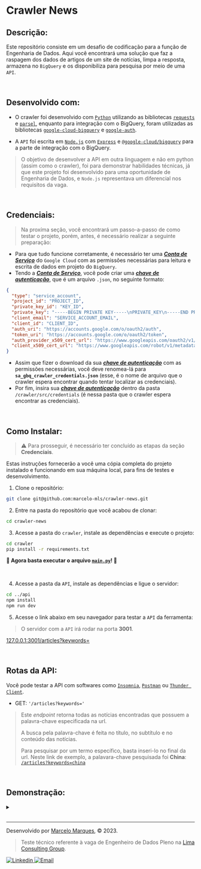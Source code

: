 # Crawler News

## Descrição:
Este repositório consiste em um desafio de codificação para a função de Engenharia de Dados. Aqui você encontrará uma solução que faz a raspagem dos dados de artigos de um site de notícias, limpa a resposta, armazena no `BigQuery` e os disponibiliza para pesquisa por meio de uma `API`.

<br />

## Desenvolvido com:

- O crawler foi desenvolvido com [`Python`](https://www.python.org/) utilizando as bibliotecas [`requests`](https://pypi.org/project/requests/) e [`parsel`](https://pypi.org/project/parsel/), enquanto para integração com o BigQuery, foram utilizadas as bibliotecas [`google-cloud-bigquery`](https://pypi.org/project/google-cloud-bigquery/) e [`google-auth`](https://pypi.org/project/google-auth/).

- A `API` foi escrita em [`Node.js`](https://nodejs.org/en) com [`Express`](https://expressjs.com/) e [`@google-cloud/bigquery`](https://www.npmjs.com/package/@google-cloud/bigquery) para a parte de integração com o BigQuery.
> O objetivo de desenvolver a API em outra linguagem e não em python (assim como o crawler), foi para demonstrar habilidades técnicas, já que este projeto foi desenvolvido para uma oportunidade de Engenharia de Dados, e `Node.js` representava um diferencial nos requisitos da vaga.

<br />

## Credenciais:
> Na proxíma seção, você encontrará um passo-a-passo de como testar o projeto, porém, antes, é necessário realizar a seguinte preparação:

- Para que tudo funcione corretamente, é necessário ter uma [***Conta de Serviço***](https://cloud.google.com/iam/docs/service-account-overview?hl=pt-br) do `Google Cloud` com as permissões necessárias para leitura e escrita de dados em projeto do `BigQuery`.
- Tendo a [***Conta de Serviço***](https://cloud.google.com/iam/docs/service-account-overview?hl=pt-br), você pode criar uma [***chave de autenticação***](https://cloud.google.com/iam/docs/keys-create-delete?hl=pt-br), que é um arquivo `.json`, no seguinte formato:
```json
{
  "type": "service_account",
  "project_id": "PROJECT_ID",
  "private_key_id": "KEY_ID",
  "private_key": "-----BEGIN PRIVATE KEY-----\nPRIVATE_KEY\n-----END PRIVATE KEY-----\n",
  "client_email": "SERVICE_ACCOUNT_EMAIL",
  "client_id": "CLIENT_ID",
  "auth_uri": "https://accounts.google.com/o/oauth2/auth",
  "token_uri": "https://accounts.google.com/o/oauth2/token",
  "auth_provider_x509_cert_url": "https://www.googleapis.com/oauth2/v1/certs",
  "client_x509_cert_url": "https://www.googleapis.com/robot/v1/metadata/x509/SERVICE_ACCOUNT_EMAIL"
}
```
- Assim que fizer o download da sua [***chave de autenticação***](https://cloud.google.com/iam/docs/keys-create-delete?hl=pt-br) com as permissões necessárias, você deve renomea-lá para **`sa_gbq_crawler_credentials.json`** (esse, é o nome de arquivo que o crawler espera encontrar quando tentar localizar as credenciais).
- Por fim, insira sua [***chave de autenticação***](https://cloud.google.com/iam/docs/keys-create-delete?hl=pt-br) dentro da pasta ```/crawler/src/credentials``` (é nessa pasta que o crawler espera encontrar as credenciais).

<br />

## Como Instalar:
> ⚠️ Para prosseguir, é necessário ter concluído as etapas da seção **Credenciais**.

Estas instruções fornecerão a você uma cópia completa do projeto instalado e funcionando em sua máquina local, para fins de testes e desenvolvimento.

1. Clone o repositório:
```sh
git clone git@github.com:marcelo-mls/crawler-news.git
```
2. Entre na pasta do repositório que você acabou de clonar:
```sh
cd crawler-news
```
3. Acesse a pasta do `crawler`, instale as dependências e execute o projeto:
```sh
cd crawler
pip install -r requirements.txt
```
**🚀 Agora basta executar o arquivo [`main.py`](./crawler/src/main.py)! 🚀**

<br />

4. Acesse a pasta da `API`, instale as dependências e ligue o servidor:
```sh
cd ../api
npm install
npm run dev
```
5. Acesse o link abaixo em seu navegador para testar a `API` da ferramenta:
> O servidor com a `API` irá rodar na porta **3001**.

[127.0.0.1:3001/articles?keywords=](http://127.0.0.1:3001/articles?keywords=)


<br />


## Rotas da API:

Você pode testar a API com softwares como [`Insomnia`](https://insomnia.rest/download), [`Postman`](https://www.postman.com/) ou [`Thunder Client`](https://www.thunderclient.com/).

  - GET: `'/articles?keywords='`
  > Este _endpoint_ retorna todas as notícias encontradas que possuem a palavra-chave especificada na url.
  > 
  > A busca pela palavra-chave é feita no título, no subtítulo e no conteúdo das notícias.
  >   
  > Para pesquisar por um termo específico, basta inseri-lo no final da url. Neste link de exemplo, a palavara-chave pesquisada foi **China**: [`/articles?keywords=china`](http://127.0.0.1:3001/articles?keywords=china)

<br />

## Demonstração:

<details>
  <summary>
  </summary>
  
  1. #### Projeto do BigQuery vazio
  ![bigquery_vazio](https://github.com/marcelo-mls/crawler-news/assets/102492818/f9df1d25-09e3-4753-8865-ed29de2f3d0f)
  
  2. #### Página da [BBC](https://www.bbc.com/news) no momento em que o crawler foi executado
  ![bbc_news](https://github.com/marcelo-mls/crawler-news/assets/102492818/808e3f57-74bd-4741-8866-730b5e62f662)

  3. #### Crawler rodando e projeto do BigQuery após a execução do Crawler, com a tabela populada.
  ![crawler](https://github.com/marcelo-mls/crawler-news/assets/102492818/53256025-d455-4333-b68b-02d05e20d04b)
  
  4. #### Resultado da API ao buscar pela [notícia que estava em destaque na página da BBC](https://www.bbc.com/news/world-us-canada-65651998)
  ![API](https://github.com/marcelo-mls/crawler-news/assets/102492818/473099c0-1e78-478e-8027-cb1bd4859629)

</details>

<br />

---

Desenvolvido por [Marcelo Marques](https://www.linkedin.com/in/marcelo-mls/), © 2023.
> Teste técnico referente à vaga de Engenheiro de Dados Pleno na [Lima Consulting Group](https://www.limaconsulting.com/).
<div>
  <a href = "https://www.linkedin.com/in/marcelo-mls/">
    <img src="https://img.shields.io/badge/LinkedIn-0077B5?style=for-the-badge&logo=linkedin&logoColor=white" alt="Linkedin" />
  </a>
  <a href="mailto:marcelo-mls@hotmail.com" target="_blank">
    <img src="https://img.shields.io/badge/Hotmail-0077B5?style=for-the-badge&logo=gmail&logoColor=white" alt="Email" />
  </a>
</div>
